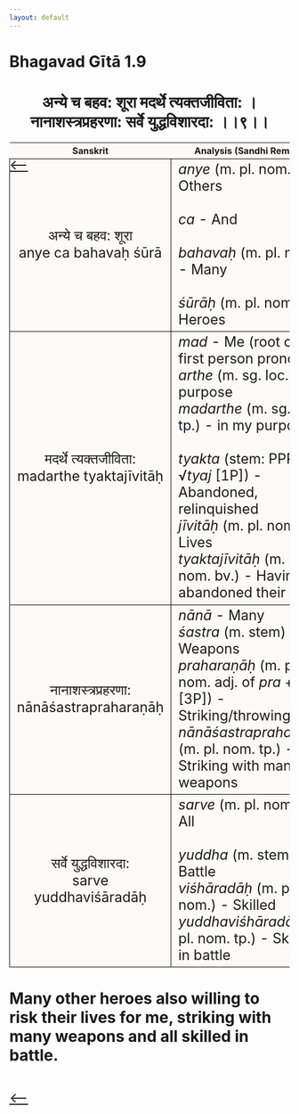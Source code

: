 ```yaml
---
layout: default
---
```

<!---
Text can be **bold**, _italic_, or ~~strikethrough~~.

[Link to another page](./another-page.html)

There should be whitespace between paragraphs.

There should be whitespace between paragraphs. We recommend including a README, or a file with information about your project.
--->

# Bhagavad Gītā 1.9

<style>
table {
  border-collapse: collapse;
  border-style: hidden;
}
th {
  background: #FBFAF7;
}
td {
  font-size: 25px;
  background: #FBFAF7;
  border: 1px solid black;
}
div.move {
  font-size: 25px;
}
</style>

<h1 style="text-align:center">
अन्ये च बहव: शूरा मदर्थे त्यक्तजीविता: ।<br>
नानाशस्त्रप्रहरणा: सर्वे युद्धविशारदा: ।।९।।
</h1>
<div class="move" style="position:relative;min-width:960px">
 <p style="position: absolute;left:0;top:0"><a href="./v1-8.html">⟵</a></p>
</div>
<div class="move" style="position:relative;min-width:960px">
 <p style="position: absolute;right:0;top:0"><a href="./v1-10.html">⟶</a></p>
</div>

| Sanskrit | Analysis (Sandhi Removed) |
|:-:|-|
| अन्ये च बहव: शूरा<br>anye ca bahavaḥ śūrā | <em>anye</em> (m. pl. nom.) - Others <br><br><em>ca</em> - And<br><br><em>bahavaḥ</em> (m. pl. nom.) - Many<br><br><em>śūrāḥ</em> (m. pl. nom.) - Heroes |
| मदर्थे त्यक्तजीविता:<br>madarthe tyaktajīvitāḥ | <em>mad</em> - Me (root of the first person pronoun)<br><em>arthe</em> (m. sg. loc.) - In purpose<br><em>madarthe</em> (m. sg. loc. tp.) - in my purpose<br><br><em>tyakta</em> (stem: PPP of √<em>tyaj</em> [1P]) - Abandoned, relinquished<br><em>jīvitāḥ</em> (m. pl. nom.) - Lives<br><em>tyaktajīvitāḥ</em> (m. pl. nom. bv.) - Having abandoned their lives |
| नानाशस्त्रप्रहरणा:<br>nānāśastrapraharaṇāḥ | <em>nānā</em> - Many<br><em>śastra</em> (m. stem) - Weapons<br><em>praharaṇāḥ</em> (m. pl. nom. adj. of <em>pra</em> + √<em>hṛ</em> [3P]) - Striking/throwing<br><em>nānāśastrapraharaṇāḥ</em> (m. pl. nom. tp.) - Striking with many weapons |
| सर्वे युद्धविशारदा:<br>sarve yuddhaviśāradāḥ | <em>sarve</em> (m. pl. nom.) - All<br><br><em>yuddha</em> (m. stem) - Battle<br><em>viśhāradāḥ</em> (m. pl. nom.) - Skilled<br><em>yuddhaviśhāradāḥ</em> (m. pl. nom. tp.) - Skilled in battle |

<h1>
Many other heroes also willing to risk their lives for me, striking with many
weapons and all skilled in battle.
</h1>
<div class="move" style="position:relative;min-width:960px">
 <p style="position: absolute;left:0;top:0"><a href="./v1-8.html">⟵</a></p>
</div>
<div class="move" style="position:relative;min-width:960px">
 <p style="position: absolute;right:0;top:0"><a href="./v1-10.html">⟶</a></p>
</div>
